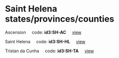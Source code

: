 # Saint Helena states/provinces/counties
Ascension&nbsp;&nbsp;&nbsp;&nbsp;&nbsp;code: **id3:SH-AC**&nbsp;&nbsp;&nbsp;&nbsp;&nbsp;[view](../export/geojson/medium/id3/sh/ac.geojson)&nbsp;&nbsp;&nbsp;&nbsp;&nbsp;


Saint Helena&nbsp;&nbsp;&nbsp;&nbsp;&nbsp;code: **id3:SH-HL**&nbsp;&nbsp;&nbsp;&nbsp;&nbsp;[view](../export/geojson/medium/id3/sh/hl.geojson)&nbsp;&nbsp;&nbsp;&nbsp;&nbsp;


Tristan da Cunha&nbsp;&nbsp;&nbsp;&nbsp;&nbsp;code: **id3:SH-TA**&nbsp;&nbsp;&nbsp;&nbsp;&nbsp;[view](../export/geojson/medium/id3/sh/ta.geojson)&nbsp;&nbsp;&nbsp;&nbsp;&nbsp;

